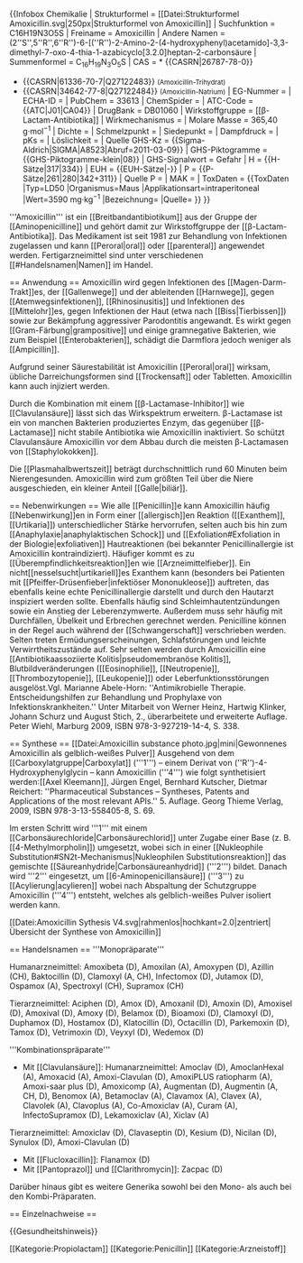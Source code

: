 {{Infobox Chemikalie
| Strukturformel  = [[Datei:Strukturformel Amoxicillin.svg|250px|Strukturformel von Amoxicillin]]
| Suchfunktion    = C16H19N3O5S
| Freiname        = Amoxicillin
| Andere Namen    = (2''S'',5''R'',6''R'')-6-[(''R'')-2-Amino-2-(4-hydroxyphenyl)acetamido]-3,3-dimethyl-7-oxo-4-thia-1-azabicyclo[3.2.0]heptan-2-carbonsäure
| Summenformel    = C<sub>16</sub>H<sub>19</sub>N<sub>3</sub>O<sub>5</sub>S
| CAS             = * {{CASRN|26787-78-0}}
* {{CASRN|61336-70-7|Q27122483}} <small>(Amoxicillin-Trihydrat)</small>
* {{CASRN|34642-77-8|Q27122484}} <small>(Amoxicillin-Natrium)</small>
| EG-Nummer       = 
| ECHA-ID         = 
| PubChem         = 33613
| ChemSpider      = 
| ATC-Code        = {{ATC|J01|CA04}}
| DrugBank        = DB01060
| Wirkstoffgruppe = [[β-Lactam-Antibiotika]]
| Wirkmechanismus = 
| Molare Masse    = 365,40 g·mol<sup>−1</sup>
| Dichte          = 
| Schmelzpunkt    = 
| Siedepunkt      = 
| Dampfdruck      = 
| pKs             = 
| Löslichkeit     = 
| Quelle GHS-Kz   = <ref name="Sigma">{{Sigma-Aldrich|SIGMA|A8523|Abruf=2011-03-09}}</ref>
| GHS-Piktogramme = {{GHS-Piktogramme-klein|08}}
| GHS-Signalwort  = Gefahr
| H               = {{H-Sätze|317|334}}
| EUH             = {{EUH-Sätze|-}}
| P               = {{P-Sätze|261|280|342+311}}
| Quelle P        = <ref name="Sigma" />
| MAK             = 
| ToxDaten        = {{ToxDaten |Typ=LD50 |Organismus=Maus |Applikationsart=intraperitoneal |Wert=3590 mg·kg<sup>−1</sup> |Bezeichnung= |Quelle=<ref name="Sigma" /> }}
}}

'''Amoxicillin''' ist ein [[Breitbandantibiotikum]] aus der Gruppe der [[Aminopenicilline]] und gehört damit zur Wirkstoffgruppe der [[β-Lactam-Antibiotika]]. Das Medikament ist seit 1981 zur Behandlung von Infektionen zugelassen und kann [[Peroral|oral]] oder [[parenteral]] angewendet werden. Fertigarzneimittel sind unter verschiedenen [[#Handelsnamen|Namen]] im Handel.

== Anwendung ==
Amoxicillin wird gegen Infektionen des [[Magen-Darm-Trakt]]es, der [[Gallenwege]] und der ableitenden [[Harnwege]], gegen [[Atemwegsinfektionen]], [[Rhinosinusitis]] und Infektionen des [[Mittelohr]]es, gegen Infektionen der Haut (etwa nach [[Biss|Tierbissen]]) sowie zur Bekämpfung aggressiver Parodontitis angewandt. Es wirkt gegen [[Gram-Färbung|grampositive]] und einige gramnegative Bakterien, wie zum Beispiel [[Enterobakterien]], schädigt die Darmflora jedoch weniger als [[Ampicillin]].

Aufgrund seiner Säurestabilität ist Amoxicillin [[Peroral|oral]] wirksam, übliche Darreichungsformen sind [[Trockensaft]] oder Tabletten. Amoxicillin kann auch injiziert werden.

Durch die Kombination mit einem [[β-Lactamase-Inhibitor]] wie [[Clavulansäure]] lässt sich das Wirkspektrum erweitern. β-Lactamase ist ein von manchen Bakterien produziertes Enzym, das gegenüber [[β-Lactamase]] nicht stabile Antibiotika wie Amoxicillin inaktiviert. So schützt Clavulansäure Amoxicillin vor dem Abbau durch die meisten β-Lactamasen von [[Staphylokokken]].

Die [[Plasmahalbwertszeit]] beträgt durchschnittlich rund 60 Minuten beim Nierengesunden. Amoxicillin wird zum größten Teil über die Niere ausgeschieden, ein kleiner Anteil [[Galle|biliär]].

== Nebenwirkungen ==
Wie alle [[Penicillin]]e kann Amoxicillin häufig [[Nebenwirkung]]en in Form einer [[allergisch]]en Reaktion ([[Exanthem]], [[Urtikaria]]) unterschiedlicher Stärke hervorrufen, selten auch bis hin zum [[Anaphylaxie|anaphylaktischen Schock]] und [[Exfoliation#Exfoliation in der Biologie|exfoliativen]] Hautreaktionen (bei bekannter Penicillinallergie ist Amoxicillin kontraindiziert). Häufiger kommt es zu [[Überempfindlichkeitsreaktion]]en wie [[Arzneimittelfieber]]. Ein nicht[[nesselsucht|urtikariell]]es Exanthem kann (besonders bei Patienten mit [[Pfeiffer-Drüsenfieber|infektiöser Mononukleose]]) auftreten, das ebenfalls keine echte Penicillinallergie darstellt und durch den Hautarzt inspiziert werden sollte. Ebenfalls häufig sind Schleimhautentzündungen sowie ein Anstieg der Leberenzymwerte. Außerdem muss sehr häufig mit Durchfällen, Übelkeit und Erbrechen gerechnet werden. Penicilline können in der Regel auch während der [[Schwangerschaft]] verschrieben werden. Selten treten Ermüdungserscheinungen, Schlafstörungen und leichte Verwirrtheitszustände auf. Sehr selten werden durch Amoxicillin eine [[Antibiotikaassoziierte Kolitis|pseudomembranöse Kolitis]], Blutbildveränderungen ([[Eosinophilie]], [[Neutropenie]], [[Thrombozytopenie]], [[Leukopenie]]) oder Leberfunktionsstörungen ausgelöst.<ref>Vgl. Marianne Abele-Horn: ''Antimikrobielle Therapie. Entscheidungshilfen zur Behandlung und Prophylaxe von Infektionskrankheiten.'' Unter Mitarbeit von Werner Heinz, Hartwig Klinker, Johann Schurz und August Stich, 2., überarbeitete und erweiterte Auflage. Peter Wiehl, Marburg 2009, ISBN 978-3-927219-14-4, S. 338.</ref>

== Synthese ==
[[Datei:Amoxicillin substance photo.jpg|mini|Gewonnenes Amoxicillin als gelblich-weißes Pulver]]
Ausgehend von dem [[Carboxylatgruppe|Carboxylat]] ('''1''') –&nbsp;einem Derivat von (''R'')-4-Hydroxyphenylglycin&nbsp;– kann Amoxicillin ('''4''') wie folgt synthetisiert werden:<ref name="Kleemann">[[Axel Kleemann]], Jürgen Engel, Bernhard Kutscher, Dietmar Reichert: ''Pharmaceutical Substances – Syntheses, Patents and Applications of the most relevant APIs.'' 5. Auflage. Georg Thieme Verlag, 2009, ISBN 978-3-13-558405-8, S. 69.</ref>

Im ersten Schritt wird '''1''' mit einem [[Carbonsäurechloride|Carbonsäurechlorid]] unter Zugabe einer Base (z.&nbsp;B. [[4-Methylmorpholin]]) umgesetzt, wobei sich in einer [[Nukleophile Substitution#SN2t-Mechanismus|Nukleophilen Substitutionsreaktion]] das gemischte  [[Säureanhydride|Carbonsäureanhydrid]] ('''2''') bildet. Danach wird '''2''' eingesetzt, um [[6-Aminopenicillansäure]] ('''3''') zu [[Acylierung|acylieren]] wobei nach Abspaltung der Schutzgruppe Amoxicillin ('''4''') entsteht, welches als gelblich-weißes Pulver isoliert werden kann.<ref name="Kleemann" />

[[Datei:Amoxicillin Sythesis V4.svg|rahmenlos|hochkant=2.0|zentriert|Übersicht der Synthese von Amoxicillin<ref name="Kleemann" />]]

== Handelsnamen ==
'''Monopräparate'''

Humanarzneimittel: Amoxibeta (D), Amoxilan (A), Amoxypen (D), Azillin (CH), Baktocillin (D), Clamoxyl (A, CH), Infectomox (D), Jutamox (D), Ospamox (A), Spectroxyl (CH), Supramox (CH)

Tierarzneimittel: Aciphen (D), Amox (D), Amoxanil (D), Amoxin (D), Amoxisel (D), Amoxival (D), Amoxy (D), Belamox (D), Bioamoxi (D), Clamoxyl (D), Duphamox (D), Hostamox (D), Klatocillin (D), Octacillin (D), Parkemoxin (D), Tamox (D), Vetrimoxin (D), Veyxyl (D), Wedemox (D)

'''Kombinationspräparate'''
* Mit [[Clavulansäure]]: Humanarzneimittel: Amoclav (D), AmoclanHexal (A), Amoxacid (A), Amoxi-Clavulan (D), AmoxiPLUS ratiopharm (A), Amoxi-saar plus (D), Amoxicomp (A), Augmentan (D), Augmentin (A, CH, D), Benomox (A), Betamoclav (A), Clavamox (A), Clavex (A), Clavolek (A), Clavoplus (A), Co-Amoxiclav (A), Curam (A), InfectoSupramox (D), Lekamoxiclav (A), Xiclav (A)

Tierarzneimittel: Amoxiclav (D), Clavaseptin (D), Kesium (D), Nicilan (D), Synulox (D), Amoxi-Clavulan (D)
* Mit [[Flucloxacillin]]: Flanamox (D)
* Mit [[Pantoprazol]] und [[Clarithromycin]]: Zacpac (D)

Darüber hinaus gibt es weitere Generika sowohl bei den Mono- als auch bei den Kombi-Präparaten.

== Einzelnachweise ==
<references />

{{Gesundheitshinweis}}

[[Kategorie:Propiolactam]]
[[Kategorie:Penicillin]]
[[Kategorie:Arzneistoff]]